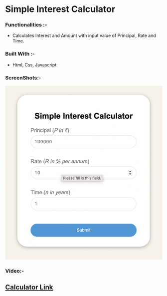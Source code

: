 # Simple Interest Calculator

### Functionalities :-

- Calculates Interest and Amount with input value of
  Principal, Rate and Time.

### Built With :-

- Html, Css, Javascript

### ScreenShots:-

![image](./image/calculator-screenshot.png)

### Video:-


## [Calculator Link](./index.html)